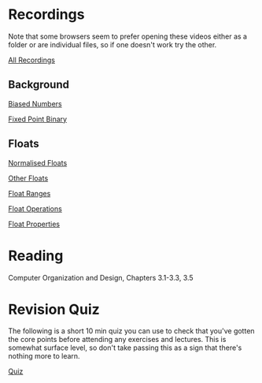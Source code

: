 # Recordings

Note that some browsers seem to prefer opening these videos either as a folder 
or are individual files, so if one doesn't work try the other.

[All Recordings](https://sid.erda.dk/sharelink/CivNNT7dtb)

## Background

[Biased Numbers](https://sid.erda.dk/share_redirect/dtXIt9O4BW)

[Fixed Point Binary](https://sid.erda.dk/share_redirect/hDX9GjZRmW)

## Floats

[Normalised Floats](https://sid.erda.dk/share_redirect/aKGP3GC0zI)

[Other Floats](https://sid.erda.dk/share_redirect/F6qF91qxKD)

[Float Ranges](https://sid.erda.dk/share_redirect/EstIFYDBqh)

[Float Operations](https://sid.erda.dk/share_redirect/evG0CfVVID)

[Float Properties](https://sid.erda.dk/share_redirect/BFJysbpvtM)

# Reading

Computer Organization and Design, Chapters 3.1-3.3, 3.5

# Revision Quiz

The following is a short 10 min quiz you can use to check that you've gotten
the core points before attending any exercises and lectures. This is somewhat
surface level, so don't take passing this as a sign that there's nothing more
to learn.

[Quiz](https://absalon.ku.dk/courses/85611/quizzes/109805)